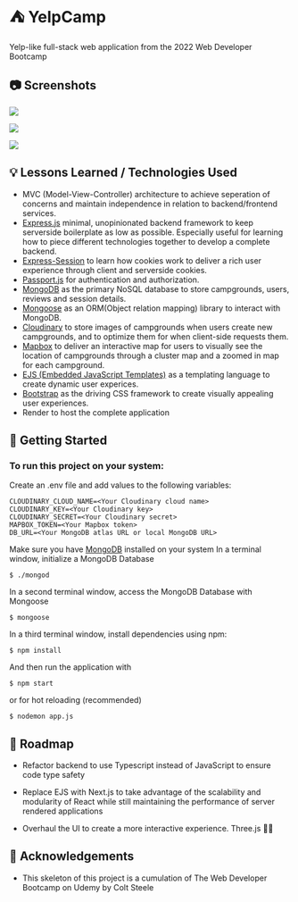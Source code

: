 # ⛺ YelpCamp

Yelp-like full-stack web application from the 2022 Web Developer Bootcamp

## 📷 Screenshots

![](https://user-images.githubusercontent.com/48499839/174972530-0c992a40-138b-473d-ae9a-bd7f2a02872a.png)

![](https://user-images.githubusercontent.com/48499839/174972755-329e303c-87a8-43cd-85c8-7a2da3abb32c.png)

![](https://user-images.githubusercontent.com/48499839/174972894-ca88c718-6a59-44f7-901b-f24f30621d83.png)



## 💡 Lessons Learned / Technologies Used

- MVC (Model-View-Controller) architecture to achieve seperation of concerns and maintain independence in relation to backend/frontend services.
- [Express.js](https://github.com/expressjs/express) minimal, unopinionated backend framework to keep serverside boilerplate as low as possible. Especially useful for learning how to piece different technologies together to develop a complete backend.
- [Express-Session](https://github.com/expressjs/session) to learn how cookies work to deliver a rich user experience through client and serverside cookies.
- [Passport.js](https://github.com/jaredhanson/passport) for authentication and authorization.
- [MongoDB](https://github.com/mongodb/mongo) as the primary NoSQL database to store campgrounds, users, reviews and session details. 
- [Mongoose](https://github.com/Automattic/mongoose) as an ORM(Object relation mapping) library to interact with MongoDB.
- [Cloudinary](https://github.com/cloudinary/cloudinary_npm) to store images of campgrounds when users create new campgrounds, and to optimize them for when client-side requests them.
- [Mapbox](https://github.com/mapbox/mapbox-gl-js) to deliver an interactive map for users to visually see the location of campgrounds through a cluster map and a zoomed in map for each campground.
- [EJS (Embedded JavaScript Templates)](https://github.com/mde/ejs) as a templating language to create dynamic user experices.
- [Bootstrap](https://github.com/twbs/bootstrap) as the driving CSS framework to create visually appealing user experiences.
- Render to host the complete application
## 🚀 Getting Started
### To run this project on your system:
Create an .env file and add values to the following variables:
```
CLOUDINARY_CLOUD_NAME=<Your Cloudinary cloud name>
CLOUDINARY_KEY=<Your Cloudinary key>
CLOUDINARY_SECRET=<Your Cloudinary secret>
MAPBOX_TOKEN=<Your Mapbox token>
DB_URL=<Your MongoDB atlas URL or local MongoDB URL>
```
Make sure you have [MongoDB](https://docs.mongodb.com/manual/installation/) installed on your system
In a terminal window, initialize a MongoDB Database 
```
$ ./mongod
```
In a second terminal window, access the MongoDB Database with Mongoose
```
$ mongoose
```
In a third terminal window, install dependencies using npm:

```
$ npm install
```
And then run the application with
```
$ npm start
```
or for hot reloading (recommended)
```
$ nodemon app.js
```
## 🚗 Roadmap

- Refactor backend to use Typescript instead of JavaScript to ensure code type safety

- Replace EJS with Next.js to take advantage of the scalability and modularity of React while still maintaining the performance of server rendered applications

- Overhaul the UI to create a more interactive experience. Three.js 👀👀


## 📣 Acknowledgements

 - This skeleton of this project is a cumulation of The Web Developer Bootcamp on Udemy by Colt Steele
